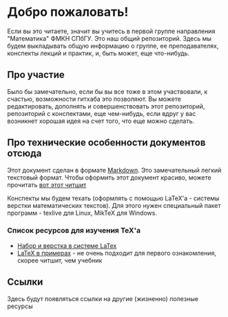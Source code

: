 # Добро пожаловать!
Если вы это читаете, значит вы учитесь в первой группе направления "Математика" ФМКН СПбГУ. Это наш общий репозиторий. Здесь мы будем выкладывать общую информацию о группе, ее преподавателях, конспекты лекций и практик, и, быть может, еще что-нибудь.

## Про участие
Было бы замечательно, если бы вы все тоже в этом участвовали, к счастью, возможности гитхаба это позволяют. Вы можете редактировать, дополнять и совершенствовать этот репозиторий, репозиторий с конспектами, еще чем-нибудь, если вдруг у вас возникнет хорошая идея на счет того, что еще можно сделать.

## Про технические особенности документов отсюда
Этот документ сделан в формате [Markdown](https://ru.wikipedia.org/wiki/Markdown). Это замечательный легкий текстовый формат. Чтобы оформить этот документ красиво, можете прочитать [вот этот читшит](https://github.com/adam-p/markdown-here/wiki/Markdown-Cheatsheet)

Конспекты мы будем техать (оформлять с помощью LaTeX'а - системы верстки математических текстов). Для этого нужен специальный пакет программ - texlive для Linux, MikTeX для Windows.
### Список ресурсов для изучения TeX'a
* [Набор и верстка в системе LaTex](https://www.mccme.ru/free-books/llang/newllang.pdf)
* [LaTeX в примерах](https://vk.com/doc73554513_437257052?hash=4f3bb5e31f88c790f8&dl=5c29a26ceade88fd14) - не очень подходит для первого ознакомления, скорее читшит, чем учебник

## Ссылки
Здесь будут появляться ссылки на другие (жизненно) полезные ресурсы
